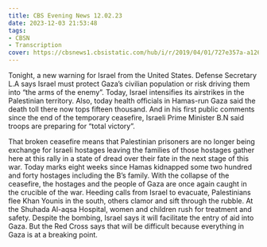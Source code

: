 ```yaml
---
title: CBS Evening News 12.02.23
date: 2023-12-03 21:53:48
tags:
- CBSN
- Transcription
cover: https://cbsnews1.cbsistatic.com/hub/i/r/2019/04/01/727e357a-a126-4138-a2c5-4d3222669d57/thumbnail/640x360/3ff2761028dc5c65cc4f07acd54bcd5c/cbsn2-logo-1920x1080.jpg
---
```

Tonight, a new warning for Israel from the United States. Defense Secretary L.A says Israel must protect Gaza’s civilian population or risk driving them into “the arms of the enemy”. Today, Israel intensifies its airstrikes in the Palestinian territory. Also, today health officials in Hamas-run Gaza said the death toll there now tops fifteen thousand. And in his first public comments since the end of the temporary ceasefire, Israeli Prime Minister B.N said troops are preparing for “total victory”.

That broken ceasefire means that Palestinian prisoners are no longer being exchange for Israeli hostages leaving the families of those hostages gather here at this rally in a state of dread over their fate in the next stage of this war. Today marks eight weeks since Hamas kidnapped some two hundred and forty hostages including the B’s family. With the collapse of the ceasefire, the hostages and the people of Gaza are once again caught in the crucible of the war. Heeding calls from Israel to evacuate, Palestinians flee Khan Younis in the south, others clamor and sift through the rubble. At the Shuhada Al-aqsa Hospital, women and children rush for treatment and safety. Despite the bombing, Israel says it will facilitate the entry of aid into Gaza. But the Red Cross says that will be difficult because everything in Gaza is at a breaking point. 

